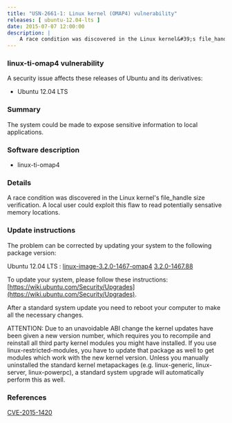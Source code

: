 ```yaml
---
title: "USN-2661-1: Linux kernel (OMAP4) vulnerability"
releases: [ ubuntu-12.04-lts ]
date: 2015-07-07 12:00:00
description: |
    A race condition was discovered in the Linux kernel&#39;s file_handle size verification. A local user could exploit this flaw to read potentially sensative memory locations. 
--- 
```

 
### linux-ti-omap4 vulnerability

A security issue affects these releases of Ubuntu and its derivatives:

* Ubuntu 12.04 LTS

### Summary

The system could be made to expose sensitive information to local applications.

### Software description

* linux-ti-omap4 

### Details

A race condition was discovered in the Linux kernel&#39;s file_handle size verification. A local user could exploit this flaw to read potentially sensative memory locations. 

### Update instructions

The problem can be corrected by updating your system to the following package version:

Ubuntu 12.04 LTS
 : [linux-image-3.2.0-1467-omap4](https://launchpad.net/ubuntu/+source/linux-ti-omap4) <span> [3.2.0-1467.88](https://launchpad.net/ubuntu/+source/linux-ti-omap4/3.2.0-1467.88) </span> 

To update your system, please follow these instructions: [https://wiki.ubuntu.com/Security/Upgrades](https://wiki.ubuntu.com/Security/Upgrades).

After a standard system update you need to reboot your computer to make all the necessary changes.

ATTENTION: Due to an unavoidable ABI change the kernel updates have been given a new version number, which requires you to recompile and reinstall all third party kernel modules you might have installed. If you use linux-restricted-modules, you have to update that package as well to get modules which work with the new kernel version. Unless you manually uninstalled the standard kernel metapackages (e.g. linux-generic, linux-server, linux-powerpc), a standard system upgrade will automatically perform this as well. 

### References

 [CVE-2015-1420](http://people.ubuntu.com/~ubuntu-security/cve/CVE-2015-1420)
 
